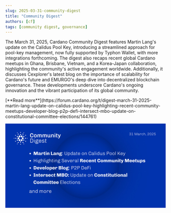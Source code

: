 ```yaml
---
slug: 2025-03-31-community-digest
title: "Community Digest"
authors: [cf]
tags: [community digest, governance]
---
```



​The March 31, 2025, Cardano Community Digest features Martin Lang's update on the Calidus Pool Key, introducing a streamlined approach for pool-key management, now fully supported by Typhon Wallet, with more integrations forthcoming. The digest also recaps recent global Cardano meetups in Ghana, Brisbane, Vietnam, and a Korea-Japan collaboration, highlighting the community's active engagement worldwide. Additionally, it discusses Cexplorer's latest blog on the importance of scalability for Cardano's future and EMURGO's deep dive into decentralized blockchain governance. These developments underscore Cardano's ongoing innovation and the vibrant participation of its global community. 

<div style={{ textAlign: 'right' }}>
 [**Read more**](https://forum.cardano.org/t/digest-march-31-2025-martin-lang-update-on-calidus-pool-key-highlighting-recent-community-meetups-developer-blog-p2p-defi-intersect-mbo-update-on-constitutional-committee-elections/144761) 
</div>

 ![community digest](./community-digest.png)

